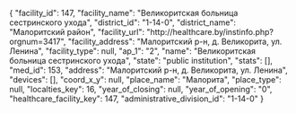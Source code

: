 {
    "facility_id": 147,
    "facility_name": "Великоритская больница сестринского ухода",
    "district_id": "1-14-0",
    "district_name": "Малоритский район",
    "facility_url": "http:\/\/healthcare.by\/instinfo.php?orgnum=3417",
    "facility_address": "Малоритский р-н, д. Великорита, ул. Ленина",
    "facility_type": null,
    "ap_1": "2",
    "name": "Великоритская больница сестринского ухода",
    "state": "public institution",
    "stats": [],
    "med_id": 153,
    "address": "Малоритский р-н, д. Великорита, ул. Ленина",
    "devices": [],
    "coord_x_y": null,
    "place_name": "Малорита",
    "place_type": null,
    "localties_key": 16,
    "year_of_closing": null,
    "year_of_opening": "0",
    "healthcare_facility_key": 147,
    "administrative_division_id": "1-14-0"
}